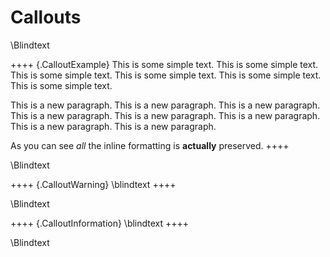 # Callouts

\Blindtext

++++ {.CalloutExample}
This is some simple text. This is some simple text. This is some simple
text. This is some simple text. This is some simple text. This is some
simple text.

This is a new paragraph. This is a new paragraph. This is a new
paragraph. This is a new paragraph. This is a new paragraph. This is a
new paragraph. This is a new paragraph. This is a new paragraph.

As you can see *all* the inline formatting is **actually** preserved.
++++

\Blindtext

++++ {.CalloutWarning}
\blindtext
++++

\Blindtext

++++ {.CalloutInformation}
\blindtext
++++

\Blindtext
